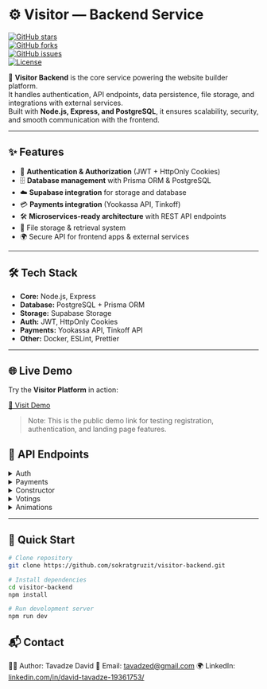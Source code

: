 # ⚙️ Visitor — Backend Service

[![GitHub stars](https://img.shields.io/github/stars/sokratgruzit/visitor-backend?style=social)](https://github.com/sokratgruzit/visitor-backend/stargazers)  
[![GitHub forks](https://img.shields.io/github/forks/sokratgruzit/visitor-backend?style=social)](https://github.com/sokratgruzit/visitor-backend/network/members)  
[![GitHub issues](https://img.shields.io/github/issues/sokratgruzit/visitor-backend)](https://github.com/sokratgruzit/visitor-backend/issues)  
[![License](https://img.shields.io/github/license/sokratgruzit/visitor-backend)](./LICENSE)

🚀 **Visitor Backend** is the core service powering the website builder platform.  
It handles authentication, API endpoints, data persistence, file storage, and integrations with external services.  
Built with **Node.js, Express, and PostgreSQL**, it ensures scalability, security, and smooth communication with the frontend.

---

## ✨ Features

- 🔑 **Authentication & Authorization** (JWT + HttpOnly Cookies)
- 🗄 **Database management** with Prisma ORM & PostgreSQL
- ☁️ **Supabase integration** for storage and database
- 💳 **Payments integration** (Yookassa API, Tinkoff)
- 🛠 **Microservices-ready architecture** with REST API endpoints
- 📂 File storage & retrieval system
- 🌍 Secure API for frontend apps & external services

---

## 🛠 Tech Stack

- **Core:** Node.js, Express
- **Database:** PostgreSQL + Prisma ORM
- **Storage:** Supabase Storage
- **Auth:** JWT, HttpOnly Cookies
- **Payments:** Yookassa API, Tinkoff API
- **Other:** Docker, ESLint, Prettier

---

## 🌐 Live Demo

Try the **Visitor Platform** in action:

[🚀 Visit Demo](https://visitor-ten.vercel.app/register)

> Note: This is the public demo link for testing registration, authentication, and landing page features.

## 🔌 API Endpoints

<details>
  <summary>Auth</summary>

- `POST /api/auth/register` → Register a new user
- `POST /api/auth/login` → Login and get tokens
- `POST /api/auth/refresh` → Refresh access token
- `POST /api/auth/logout` → Logout and clear session
</details>

<details>
  <summary>Payments</summary>

- `POST /api/payment/yookassa` → Create payment session
- `GET /api/payment/yookassa/status` → Get payment status
- `POST /api/payment/yookassa/cancel` → Cancel subscription
</details>

<details>
  <summary>Constructor</summary>

- `GET /api/constructor/landing/:slug` → Get public landing page by ID
- `POST /api/constructor/save-landing` → Save landing configuration
</details>

<details>
  <summary>Votings</summary>

- `GET /api/votings` → List all votings
- `POST /api/votings` → Create a new voting
- `PATC /api/votings/:id` → Update vote
</details>

<details>
  <summary>Animations</summary>

- `GET /api/animations` → Get all animations for user
- `POST /api/animations` → Create new animation
- `POST /api/animations` → Create new animation
- `GET /api/animations/:id` → Get animation by ID
</details>

---

## 🚀 Quick Start

```bash
# Clone repository
git clone https://github.com/sokratgruzit/visitor-backend.git

# Install dependencies
cd visitor-backend
npm install

# Run development server
npm run dev
```

## 📬 Contact

👨‍💻 Author: Tavadze David
📧 Email: tavadzed@gmail.com
🌍 LinkedIn: [linkedin.com/in/david-tavadze-19361753/](https://www.linkedin.com/in/david-tavadze-19361753)
